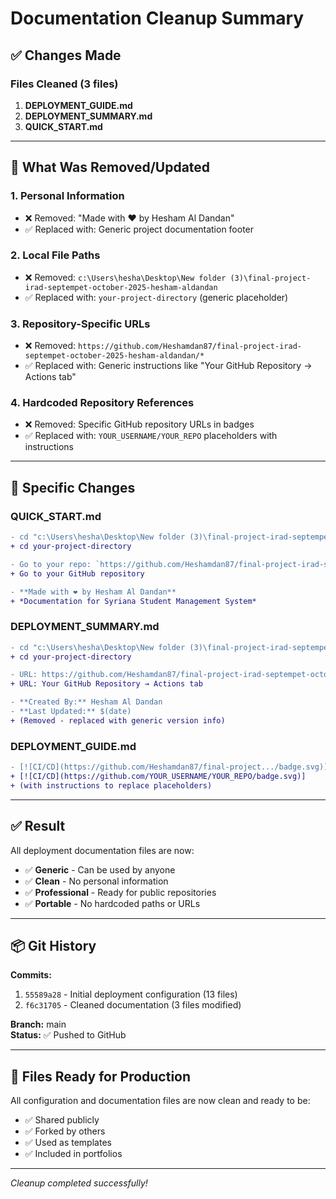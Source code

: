 # Documentation Cleanup Summary

## ✅ Changes Made

### Files Cleaned (3 files)

1. **DEPLOYMENT_GUIDE.md**
2. **DEPLOYMENT_SUMMARY.md** 
3. **QUICK_START.md**

---

## 🧹 What Was Removed/Updated

### 1. Personal Information
- ❌ Removed: "Made with ❤️ by Hesham Al Dandan"
- ✅ Replaced with: Generic project documentation footer

### 2. Local File Paths
- ❌ Removed: `c:\Users\hesha\Desktop\New folder (3)\final-project-irad-septempet-october-2025-hesham-aldandan`
- ✅ Replaced with: `your-project-directory` (generic placeholder)

### 3. Repository-Specific URLs
- ❌ Removed: `https://github.com/Heshamdan87/final-project-irad-septempet-october-2025-hesham-aldandan/*`
- ✅ Replaced with: Generic instructions like "Your GitHub Repository → Actions tab"

### 4. Hardcoded Repository References
- ❌ Removed: Specific GitHub repository URLs in badges
- ✅ Replaced with: `YOUR_USERNAME/YOUR_REPO` placeholders with instructions

---

## 📝 Specific Changes

### QUICK_START.md
```diff
- cd "c:\Users\hesha\Desktop\New folder (3)\final-project-irad-septempet-october-2025-hesham-aldandan"
+ cd your-project-directory

- Go to your repo: `https://github.com/Heshamdan87/final-project-irad-septempet-october-2025-hesham-aldandan`
+ Go to your GitHub repository

- **Made with ❤️ by Hesham Al Dandan**
+ *Documentation for Syriana Student Management System*
```

### DEPLOYMENT_SUMMARY.md
```diff
- cd "c:\Users\hesha\Desktop\New folder (3)\final-project-irad-septempet-october-2025-hesham-aldandan"
+ cd your-project-directory

- URL: https://github.com/Heshamdan87/final-project-irad-septempet-october-2025-hesham-aldandan/actions
+ URL: Your GitHub Repository → Actions tab

- **Created By:** Hesham Al Dandan
- **Last Updated:** $(date)
+ (Removed - replaced with generic version info)
```

### DEPLOYMENT_GUIDE.md
```diff
- [![CI/CD](https://github.com/Heshamdan87/final-project.../badge.svg)]
+ [![CI/CD](https://github.com/YOUR_USERNAME/YOUR_REPO/badge.svg)]
+ (with instructions to replace placeholders)
```

---

## ✅ Result

All deployment documentation files are now:
- ✅ **Generic** - Can be used by anyone
- ✅ **Clean** - No personal information
- ✅ **Professional** - Ready for public repositories
- ✅ **Portable** - No hardcoded paths or URLs

---

## 📦 Git History

**Commits:**
1. `55589a28` - Initial deployment configuration (13 files)
2. `f6c31705` - Cleaned documentation (3 files modified)

**Branch:** main  
**Status:** ✅ Pushed to GitHub

---

## 🎯 Files Ready for Production

All configuration and documentation files are now clean and ready to be:
- ✅ Shared publicly
- ✅ Forked by others
- ✅ Used as templates
- ✅ Included in portfolios

---

*Cleanup completed successfully!*
